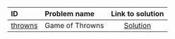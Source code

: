 | ID | Problem name | Link to solution |
|:---|:---|:---:|
| [throwns](https://open.kattis.com/problems/throwns) | Game of Throwns | [Solution](https://github.com/versenyi98/kattis-solutions/tree/main/solutions/throwns)|
